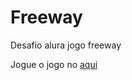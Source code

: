 # Freeway
Desafio alura jogo freeway

Jogue o jogo no [aqui](https://editor.p5js.org/dev-vns-01/full/IogzvtczY)
